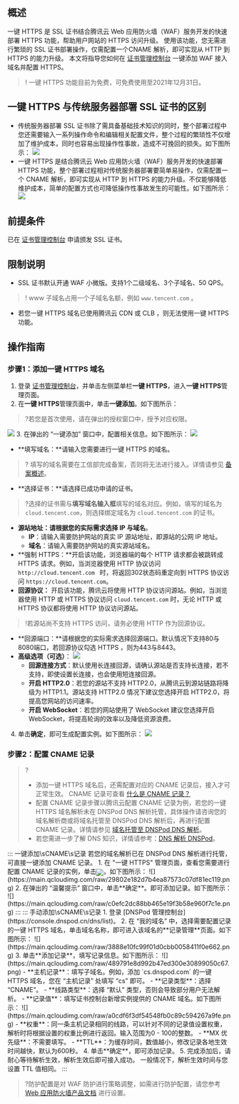 
## 概述
一键 HTTPS 是 SSL 证书结合腾讯云 Web 应用防火墙（WAF）服务开发的快速部署 HTTPS 功能，帮助用户网站的 HTTPS 访问升级。
使用该功能，您无需进行繁琐的 SSL 证书部署操作，仅需配置一个CNAME 解析，即可实现从 HTTP 到 HTTPS 的能力升级。
本文将指导您如何在 [证书管理控制台](https://console.cloud.tencent.com/https) 一键添加 WAF 接入域名并配置 HTTPS。
>! 一键 HTTPS 功能目前为免费，可免费使用至2021年12月31日。


## 一键 HTTPS 与传统服务器部署 SSL 证书的区别
- 传统服务器部署 SSL 证书除了需具备基础技术知识的同时，整个部署过程中您还需要输入一系列操作命令和编辑相关配置文件，整个过程的繁琐性不仅增加了维护成本，同时也容易出现操作性事故，造成不可挽回的损失。如下图所示：
![](https://main.qcloudimg.com/raw/11beba8cca8e1126bafbff88142424f2.png)
- 一键 HTTPS 是结合腾讯云 Web 应用防火墙（WAF）服务开发的快速部署 HTTPS 功能，整个部署过程相对传统服务器部署要简单易操作，仅需配置一个 CNAME 解析，即可实现从 HTTP 到 HTTPS 的能力升级。不仅能够降低维护成本，简单的配置方式也可降低操作性事故发生的可能性。如下图所示：
![](https://main.qcloudimg.com/raw/5ee7958ff92149e6dad471378182db7d.png)

## 前提条件
已在 [证书管理控制台](https://console.cloud.tencent.com/ssl) 申请颁发 SSL 证书。


## 限制说明
- SSL 证书默认开通 WAF 小微版。支持1个二级域名、3个子域名、50 QPS。
>! www 子域名占用一个子域名名额，例如 `www.tencent.com` 。
- 若您一键 HTTPS 域名已使用腾讯云 CDN 或 CLB ，则无法使用一键 HTTPS 功能。




## 操作指南
### 步骤1：添加一键 HTTPS 域名
1. 登录 [证书管理控制台](https://console.cloud.tencent.com/ssl)，并单击左侧菜单栏**一键 HTTPS**，进入**一键 HTTPS**管理页面。
2. 在**一键 HTTPS**管理页面中，单击**一键添加**。如下图所示：
>?若您是首次使用，请在弹出的授权窗口中，授予对应权限。
>
![](https://main.qcloudimg.com/raw/e327528f08706299fef120e04c993099.png)
3. 在弹出的 “一键添加” 窗口中，配置相关信息。如下图所示：
![](https://qcloudimg.tencent-cloud.cn/raw/4d0655561f4fd92c1d16dca808b66f7e.png)
 - **填写域名：**请输入您需要进行一键 HTTPS 的域名。
>? 填写的域名需要在工信部完成备案，否则将无法进行接入。详情请参见 [备案概述](https://cloud.tencent.com/document/product/243/18907)。
>
 - **选择证书：**请选择已成功申请的证书。
>?选择的证书需与**填写域名输入框**填写的域名对应。例如，填写的域名为 `cloud.tencent.com`，则选择绑定域名为 `cloud.tencent.com` 的证书。
>
 - **源站地址：**请根据您的实际需求选择 **IP** 与**域名**。
    - **IP**：请输入需要防护网站的真实 IP 源站地址，即源站的公网 IP 地址。
    - **域名**：请输入需要防护网站的真实源站域名。
 - **强制 HTTPS：**开启该功能，浏览器端的每个 HTTP 请求都会被跳转成 HTTPS 请求。例如，当浏览器使用 HTTP 协议访问 `http://cloud.tencent.com ` 时，将返回302状态码重定向到 HTTPS 协议访问 `https://cloud.tencent.com`。
 - **回源协议：**	开启该功能，腾讯云将使用 HTTP 协议访问源站。例如，当浏览器使用 HTTP 或 HTTPS 协议访问 `cloud.tencent.com` 时，无论 HTTP 或 HTTPS 协议都将使用 HTTP 协议访问源站。
>!若源站尚不支持 HTTPS 访问，请务必使用 HTTP 作为回源协议。
>
 - **回源端口：**请根据您的实际需求选择回源端口。默认情况下支持80与8080端口，若回源协议勾选 HTTPS ，则为443与8443。
 - **高级选项（可选）**：
![](https://qcloudimg.tencent-cloud.cn/raw/a12a55c0bf89753cfb30fda0bf0fa2ca.png)
    -  **回源连接方式**：默认使用长连接回源，请确认源站是否支持长连接，若不支持，即使设置长连接，也会使用短连接回源。
    -  **开启 HTTP2.0**：若您的源站不支持 HTTP2.0，从腾讯云到源站链路将降级为 HTTP1.1。源站支持 HTTP2.0 情况下建议您选择开启 HTTP2.0，将提高您网站的访问速率。
    -  **开启 WebSocket**：若您的网站使用了 WebSocket 建议您选择开启 WebSocket，将提高轮询的效率以及降低资源浪费。
4. 单击**确定**，即可生成配置实例。如下图所示：
![](https://main.qcloudimg.com/raw/2c548a3cf3bc61f73512a57150319cec.png)




### 步骤2：配置 CNAME 记录

>?
>- 添加一键 HTTPS 域名后，还需配置对应的 CNAME 记录后，接入才可正常生效。 CNAME 记录可查看 [什么是 CNAME 记录？](https://cloud.tencent.com/document/product/302/3450)
>- 配置 CNAME 记录步骤以腾讯云配置 CNAME 记录为例，若您的一键 HTTPS 域名解析未在 DNSPod DNS 解析托管，具体操作请咨询您的域名解析商或将域名托管至 DNSPod DNS 解析后，再进行配置 CNAME 记录。详情请参见 [域名托管至 DNSPod DNS 解析](https://docs.dnspod.cn/dns/60b99ba0e90008112f815bde/)。
>- 若您需进一步了解 DNS 知识，详情请参考：[DNS 解析 DNSPod](https://cloud.tencent.com/document/product/302)。



<dx-tabs>
::: 一键添加\sCNAME\s记录

<dx-alert infotype="explain" title="">
若您的域名解析已在 DNSPod DNS 解析进行托管，可直接一键添加 CNAME 记录。
</dx-alert>
1. 在 "一键 HTTPS" 管理页面，查看您需要进行配置 CNAME 记录的实例，单击<span ><img src="https://main.qcloudimg.com/raw/f5894edcb2045215d93c7c20ad8c1b0b.png" style="margin-bottom:-5px;"/></span>。如下图所示：
![](https://main.qcloudimg.com/raw/29802e182d7b4ea87573c07df81ec119.png)
2. 在弹出的 “温馨提示” 窗口中，单击**确定**。即可添加记录。如下图所示：
![](https://main.qcloudimg.com/raw/c0efc2dc88bb465e19f3b58e960f7c1e.png)
:::
::: 手动添加\sCNAME\s记录
1. 登录 [DNSPod 管理控制台](https://console.dnspod.cn/dns/list)。
2. 在 “我的域名” 中，选择需要配置记录的一键 HTTPS 域名，单击域名名称，即可进入该域名的**记录管理**页面。如下图所示：
![](https://main.qcloudimg.com/raw/3888e10fc99f01d0cbb0058411f0e662.png)
3. 单击**添加记录**，填写记录信息。如下图所示：
![](https://main.qcloudimg.com/raw/489791e8d992b47ed300e30899050c67.png)
 - **主机记录**：填写子域名。例如，添加 `cs.dnspod.com` 的一键 HTTPS 域名，您在 “主机记录” 处填写 “cs” 即可。
 - **记录类型**：选择 “CNAME”。
 - **线路类型**：选择 “默认” 类型，否则会导致部分用户无法解析。
 - **记录值**：填写证书控制台新增实例提供的 CNAME 域名。如下图所示：
![](https://main.qcloudimg.com/raw/a0cdf6f3df54548fb0c89c594267a9fe.png)
 - **权重**：同一条主机记录相同的线路，可以针对不同的记录值设置权重，解析时将根据设置的权重比例进行返回。输入范围为0 - 100的整数。
 - **MX 优先级**：不需要填写。
 - **TTL**：为缓存时间，数值越小，修改记录各地生效时间越快，默认为600秒。
4. 单击**确定**，即可添加记录。
5. 完成添加后，请耐心等待解析生效，解析生效后即可接入成功。
<dx-alert infotype="explain" title="">
一般情况下，解析生效时间与您设置 TTL 值相同。
</dx-alert>
:::
</dx-tabs>

>?防护配置是对 WAF 防护进行策略调整，如需进行防护配置，请您参考 [Web 应用防火墙产品文档](https://cloud.tencent.com/document/product/627/17470) 进行设置。













